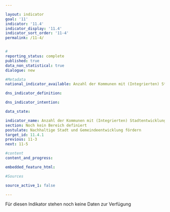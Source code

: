 ```yaml
---

layout: indicator        
goal: '11'        
indicator: '11.4'        
indicator_display: '11.4'        
indicator_sort_order: '11-4'        
permalink: /11-4/        


#
reporting_status: complete        
published: true        
data_non_statistical: true        
dialogue: new

#Metadata        
national_indicator_available: Anzahl der Kommunen mit (Integrierten) Stadtentwicklungskonzepten bzw. Siedlungsentwicklungskonzepten      

dns_indicator_definition:         

dns_indicator_intention:       

data_state:         

indicator_name: Anzahl der Kommunen mit (Integrierten) Stadtentwicklungskonzepten bzw. Siedlungsentwicklungskonzepten   
section: Noch kein Bereich definiert        
postulate: Nachhaltige Stadt und Gemeindeentwicklung fördern        
target_id: 11.4.1        
previous: 11-3        
next: 11-5       

#content         
content_and_progress:       

embedded_feature_html:

#Sources        

source_active_1: false

---
```

Für diesen Indikator stehen noch keine Daten zur Verfügung
